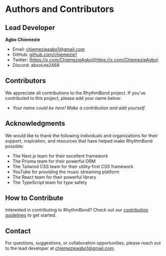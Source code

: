 # Authors and Contributors

## Lead Developer

**Agbo Chiemezie**
- Email: chiemezieagbo1@gmail.com
- GitHub: [github.com/chiemezie1](https://github.com/chiemezie1)
- Twitter: [https://x.com/ChiemezieAgbo](https://x.com/ChiemezieAgbo)
- Discord: absolute2468

## Contributors

We appreciate all contributions to the RhythmBond project. If you've contributed to this project, please add your name below:

- *Your name could be here! Make a contribution and add yourself.*

## Acknowledgments

We would like to thank the following individuals and organizations for their support, inspiration, and resources that have helped make RhythmBond possible:

- The Next.js team for their excellent framework
- The Prisma team for their powerful ORM
- The Tailwind CSS team for their utility-first CSS framework
- YouTube for providing the music streaming platform
- The React team for their powerful library
- The TypeScript team for type safety

## How to Contribute

Interested in contributing to RhythmBond? Check out our [contribution guidelines](CONTRIBUTING.md) to get started.

## Contact

For questions, suggestions, or collaboration opportunities, please reach out to the lead developer at chiemezieagbo1@gmail.com.
